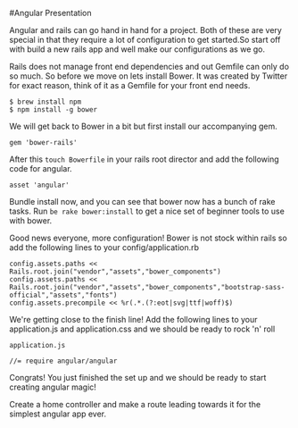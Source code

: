 #Angular Presentation

Angular and rails can go hand in hand for a project. Both of these are very special in that they require a lot of configuration to get started.So start off with build a new rails app and well make our configurations as we go.

Rails does not manage front end dependencies and out Gemfile can only do so much. So before we move on lets install Bower. It was created by Twitter for exact reason, think of it as a Gemfile for your front end needs.

```
$ brew install npm
$ npm install -g bower
```

We will get back to Bower in a bit but first install our accompanying gem.

```
gem 'bower-rails'
```

After this ```touch Bowerfile``` in your rails root director and add the following code for angular.

```
asset 'angular'
```

Bundle install now, and you can see that bower now has a bunch of rake tasks. Run ```be rake bower:install``` to get a nice set of beginner tools to use with bower.

Good news everyone, more configuration! Bower is not stock within rails so add the following lines to your config/application.rb

```
config.assets.paths << Rails.root.join("vendor","assets","bower_components")
config.assets.paths << Rails.root.join("vendor","assets","bower_components","bootstrap-sass-official","assets","fonts")
config.assets.precompile << %r(.*.(?:eot|svg|ttf|woff)$)
```

We're getting close to the finish line! Add the following lines to your application.js and application.css and we should be ready to rock 'n' roll

```
application.js

//= require angular/angular
```

Congrats! You just finished the set up and we should be ready to start creating angular magic!

Create a home controller and make a route leading towards it for the simplest angular app ever.
